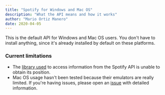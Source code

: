 ```yaml
---
title: "Spotify for Windows and Mac OS"
description: "What the API means and how it works"
author: "Mario Ortiz Manero"
date: 2020-04-05
---
```


This is the default API for Windows and Mac OS users. You don't have to install anything, since it's already installed by default on these platforms.

### Current limitations
* The [library used](https://github.com/SwagLyrics/SwSpotify) to access information from the Spotify API is unable to obtain its position.
* Mac OS usage hasn't been tested because their emulators are really limited. If you're having issues, please open an [issue](https://github.com/vidify/vidify) with detailed information.
